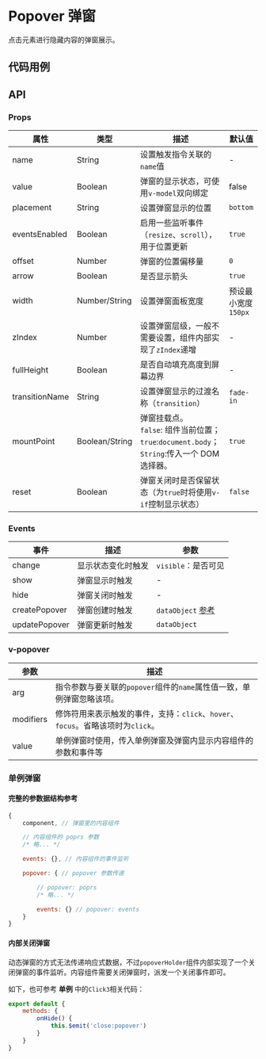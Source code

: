 # Popover 弹窗

点击元素进行隐藏内容的弹窗展示。

## 代码用例
<!--code-->
## API
### Props

属性|类型|描述|默认值
---|---|---|---
name|String|设置触发指令关联的`name`值|-
value|Boolean|弹窗的显示状态，可使用`v-model`双向绑定|false
placement|String|设置弹窗显示的位置|`bottom`
eventsEnabled|Boolean|启用一些监听事件（`resize`、`scroll`），用于位置更新|`true`
offset|Number|弹窗的位置偏移量|`0`
arrow|Boolean|是否显示箭头|`true`
width|Number/String|设置弹窗面板宽度|预设最小宽度`150px`
zIndex|Number|设置弹窗层级，一般不需要设置，组件内部实现了`zIndex`递增|-
fullHeight|Boolean|是否自动填充高度到屏幕边界|-
transitionName|String|设置弹窗显示的过渡名称（`transition`）|`fade-in`
mountPoint|Boolean/String|弹窗挂载点。<br>`false`: 组件当前位置；`true`:`document.body`；`String`:传入一个 DOM 选择器。|`true`
reset|Boolean|弹窗关闭时是否保留状态（为`true`时将使用`v-if`控制显示状态）|`false`

### Events

事件|描述|参数
---|---|---
change|显示状态变化时触发|`visible`：是否可见
show|弹窗显示时触发|-
hide|弹窗关闭时触发|-
createPopover|弹窗创建时触发|`dataObject` [参考](https://popper.js.org/popper-documentation.html#dataObject)
updatePopover|弹窗更新时触发|`dataObject`

### v-popover

参数|描述
---|---
arg|指令参数与要关联的`popover`组件的`name`属性值一致，单例弹窗忽略该项。
modifiers|修饰符用来表示触发的事件，支持：`click`、`hover`、`focus`。省略该项时为`click`。
value|单例弹窗时使用，传入单例弹窗及弹窗内显示内容组件的参数和事件等

### 单例弹窗

#### 完整的参数据结构参考

```js
{
    component, // 弹窗里的内容组件

    // 内容组件的 poprs 参数
    /* 略... */

    events: {}, // 内容组件的事件监听

    popover: { // popover 参数传递

        // popover: poprs
        /* 略... */

        events: {} // popover: events
    }
}
```

#### 内部关闭弹窗

动态弹窗的方式无法传递响应式数据，不过`popoverHolder`组件内部实现了一个关闭弹窗的事件监听。内容组件需要关闭弹窗时，派发一个关闭事件即可。

如下，也可参考 **单例** 中的`Click3`相关代码：

```js
export default {
    methods: {
        onHide() {
            this.$emit('close:popover')
        }
    }
}
```


